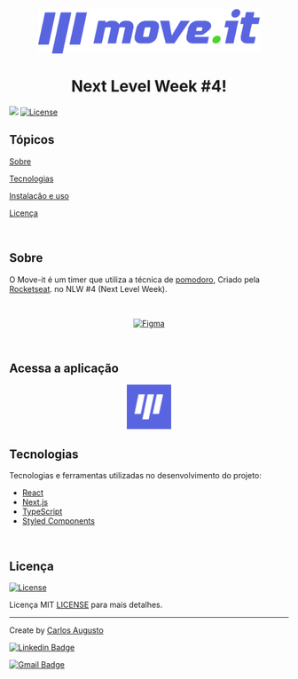 <div align="center">
<img width="400px" src="https://github.com/coaugusto/moveit/blob/main/public/logo-full.svg"/>
</div>

<div align="center">
  <h1> Next Level Week #4! </h1>
</div>


<p>
  <img src="https://img.shields.io/badge/Create%20by-CARLOS%20AUGUSTO-blue?style=flat-square">
  
  <a href="https://opensource.org/licenses/MIT">
    <img alt="License" src="https://img.shields.io/badge/license-MIT-blue?style=flat-square">
  </a>  
</p>



## Tópicos 

[Sobre](#sobre-o-move.it)

[Tecnologias](#tecnologias)

[Instalação e uso](#instalação-e-uso)

[Licença](#licença)

<br>

## Sobre

O Move-it é um timer que utiliza a técnica de [pomodoro](https://pt.wikipedia.org/wiki/T%C3%A9cnica_pomodoro), Criado pela [Rocketseat](https://rocketseat.com.br/). no NLW #4 (Next Level Week).

<br>

<p align="center">
  <a href="https://www.figma.com/file/Pa5QFpFTNXQp5nwBZQn9H5/Move.it-1.0-(Copy)?node-id=160%3A2761">
    <img alt="Figma" src="https://img.shields.io/badge/figma-layout-blue"/>
  </a>
</p>

<br>

## Acessa a aplicação

<p align="center">
 <img width="80px" src="https://github.com/coaugusto/moveit/blob/main/public/favicon.png" alt="Página inicial">
</p>

## Tecnologias

Tecnologias e ferramentas utilizadas no desenvolvimento do projeto:

- [React](https://reactjs.org/)
- [Next.js](https://nextjs.org/)
- [TypeScript](https://www.typescriptlang.org/)
- [Styled Components](https://styled-components.com/)
<br>



## Licença
<a href="https://opensource.org/licenses/MIT">
    <img alt="License" src="https://img.shields.io/badge/license-MIT-blue?style=flat-square">
</a>

<br>

Licença MIT [LICENSE](/LICENSE) para mais detalhes.

---

Create by [Carlos Augusto](https://github.com/coaugusto)

[![Linkedin Badge](https://img.shields.io/badge/-Carlos%20Augusto-blue?style=flat-square&logo=Linkedin&logoColor=white&link=https://www.linkedin.com/in/carlos-augusto-ab758121/)](https://www.linkedin.com/in/carlos-augusto-ab758121/) 

[![Gmail Badge](https://img.shields.io/badge/-coaugusto@gmail.com-blue?style=flat-square&logo=Gmail&logoColor=white&link=mailto:coaugusto@gmail.com)](mailto:coaugusto@gmail.com)
